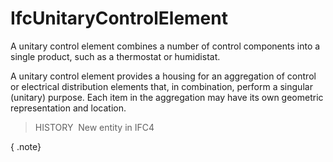 IfcUnitaryControlElement
========================

A unitary control element combines a number of control components into a single product, such as a thermostat or humidistat.

A unitary control element provides a housing for an aggregation of control or electrical distribution elements that, in combination, perform a singular (unitary) purpose. Each item in the aggregation may have its own geometric representation and location.

> HISTORY&nbsp; New entity in IFC4

{ .note}
>
